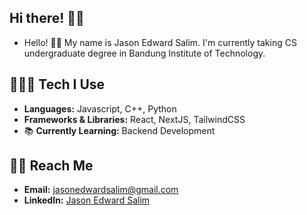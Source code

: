 ## Hi there! 👋🏻

- Hello! 👋🏻 My name is Jason Edward Salim. I'm currently taking CS undergraduate degree in Bandung Institute of Technology.

## 👨🏻‍💻 Tech I Use

- **Languages:** Javascript, C++, Python
- **Frameworks & Libraries:** React, NextJS, TailwindCSS
- 📚 **Currently Learning:** Backend Development

## 🤙🏻 Reach Me

- **Email:** [jasonedwardsalim@gmail.com](mailto:jasonedwardsalim@gmail.com)
- **LinkedIn:** [Jason Edward Salim](https://www.linkedin.com/in/jason-edward-salim-50751927a/)
